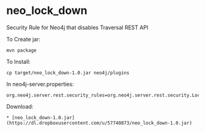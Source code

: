 neo_lock_down
=============

Security Rule for Neo4j that disables Traversal REST API

To Create jar:

    mvn package

To Install:

    cp target/neo_lock_down-1.0.jar neo4j/plugins


In neo4j-server.properties:

    org.neo4j.server.rest.security_rules=org.neo4j.server.rest.security.LockDownSecurityRule

Download:

    * [neo_lock_down-1.0.jar](https://dl.dropboxusercontent.com/u/57740873/neo_lock_down-1.0.jar)
